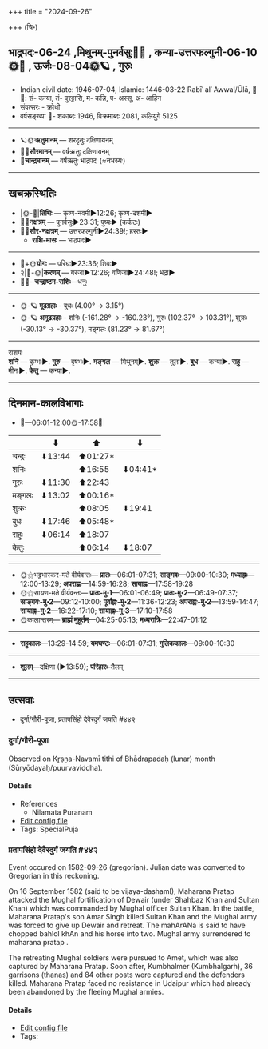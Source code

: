 +++
title = "2024-09-26"

+++
(चि॰)
## भाद्रपदः-06-24  ,मिथुनम्-पुनर्वसुः🌛🌌  ,  कन्या-उत्तरफल्गुनी-06-10🌞🌌  ,  ऊर्जः-08-04🌞🪐  , गुरुः
- Indian civil date: 1946-07-04, Islamic: 1446-03-22 Rabīʿ alʾ Awwal/Ūlā, 🌌🌞: सं- कन्या, तं- पुरट्टासि, म- कन्नि, प- अस्सू, अ- आहिन
- संवत्सरः - क्रोधी
- वर्षसङ्ख्या 🌛- शकाब्दः 1946, विक्रमाब्दः 2081, कलियुगे 5125
___________________
- 🪐🌞**ऋतुमानम्** — शरदृतुः दक्षिणायनम्
- 🌌🌞**सौरमानम्** — वर्षऋतुः दक्षिणायनम्
- 🌛**चान्द्रमानम्** — वर्षऋतुः भाद्रपदः (≈नभस्यः)
___________________


## खचक्रस्थितिः
- |🌞-🌛|**तिथिः** — कृष्ण-नवमी►12:26; कृष्ण-दशमी►  
- 🌌🌛**नक्षत्रम्** — पुनर्वसुः►23:31; पुष्यः► (कर्कटः)  
- 🌌🌞**सौर-नक्षत्रम्** — उत्तरफल्गुनी►24:39!; हस्तः►  
  - **राशि-मासः** — भाद्रपदः► 
___________________
- 🌛+🌞**योगः** — परिघः►23:36; शिवः►  
- २|🌛-🌞|**करणम्** — गरजा►12:26; वणिजा►24:48!; भद्रा►  
- 🌌🌛- **चन्द्राष्टम-राशिः**—धनुः  
___________________
- 🌞-🪐 **मूढग्रहाः** - बुधः (4.00° → 3.15°)
- 🌞-🪐 **अमूढग्रहाः** - शनिः (-161.28° → -160.23°), गुरुः (102.37° → 103.31°), शुक्रः (-30.13° → -30.37°), मङ्गलः (81.23° → 81.67°)
___________________
राशयः  
**शनि** — कुम्भः►. **गुरु** — वृषभः►. **मङ्गल** — मिथुनम्►. **शुक्र** — तुला►. **बुध** — कन्या►. **राहु** — मीनः►. **केतु** — कन्या►. 
___________________


## दिनमान-कालविभागाः
- 🌅—06:01-12:00🌞-17:58🌇  

|      |⬇     |⬆     |⬇     |
|------|-----|-----|------|
|चन्द्रः|⬇13:44 |⬆01:27*|     |
|शनिः   |     |⬆16:55 |⬇04:41*|
|गुरुः  |⬇11:30 |⬆22:43 |     |
|मङ्गलः |⬇13:02 |⬆00:16*|     |
|शुक्रः |     |⬆08:05 |⬇19:41 |
|बुधः   |⬇17:46 |⬆05:48*|     |
|राहुः  |⬇06:14 |⬆18:07 |     |
|केतुः  |     |⬆06:14 |⬇18:07 |
___________________
- 🌞⚝भट्टभास्कर-मते वीर्यवन्तः— **प्रातः**—06:01-07:31; **साङ्गवः**—09:00-10:30; **मध्याह्नः**—12:00-13:29; **अपराह्णः**—14:59-16:28; **सायाह्नः**—17:58-19:28  
- 🌞⚝सायण-मते वीर्यवन्तः— **प्रातः-मु॰1**—06:01-06:49; **प्रातः-मु॰2**—06:49-07:37; **साङ्गवः-मु॰2**—09:12-10:00; **पूर्वाह्णः-मु॰2**—11:36-12:23; **अपराह्णः-मु॰2**—13:59-14:47; **सायाह्नः-मु॰2**—16:22-17:10; **सायाह्नः-मु॰3**—17:10-17:58  
- 🌞कालान्तरम्— **ब्राह्मं मुहूर्तम्**—04:25-05:13; **मध्यरात्रिः**—22:47-01:12  
___________________
- **राहुकालः**—13:29-14:59; **यमघण्टः**—06:01-07:31; **गुलिककालः**—09:00-10:30  
___________________
- **शूलम्**—दक्षिणा (►13:59); **परिहारः**–तैलम्  
___________________

## उत्सवाः
- दुर्गा/गौरी-पूजा, प्रतापसिंहो देवैरदुर्गं जयति #४४२
### दुर्गा/गौरी-पूजा

Observed on Kr̥ṣṇa-Navamī tithi of Bhādrapadaḥ (lunar) month (Sūryōdayaḥ/puurvaviddha). 



#### Details
- References
  - Nilamata Puranam
- [Edit config file](https://github.com/jyotisham/adyatithi/blob/master/devatA/shakti/lunar_month/tithi/06/24/durgA_or_gaurI-pUjA.toml)
- Tags: SpecialPuja


### प्रतापसिंहो देवैरदुर्गं जयति #४४२

Event occured on 1582-09-26 (gregorian). Julian date was converted to Gregorian in this reckoning. 

On 16 September 1582 (said to be vijaya-dashamI), Maharana Pratap attacked the Mughal fortification of Dewair (under Shahbaz Khan and Sultan Khan) which was commanded by Mughal officer Sultan Khan. In the battle, Maharana Pratap's son Amar Singh killed Sultan Khan and the Mughal army was forced to give up Dewair and retreat. The mahArANa is said to have chopped bahlol khAn and his horse into two. Mughal army surrendered to maharana pratap .

The retreating Mughal soldiers were pursued to Amet, which was also captured by Maharana Pratap. Soon after, Kumbhalmer (Kumbhalgarh), 36 garrisons (thanas) and 84 other posts were captured and the defenders killed. Maharana Pratap faced no resistance in Udaipur which had already been abandoned by the fleeing Mughal armies.

#### Details
- [Edit config file](https://github.com/jyotisham/adyatithi/blob/master/mahApuruSha/xatra-later/julian/day/09/16/pratApasiMho_devaira-yuddhe_jayati.toml)
- Tags: 


